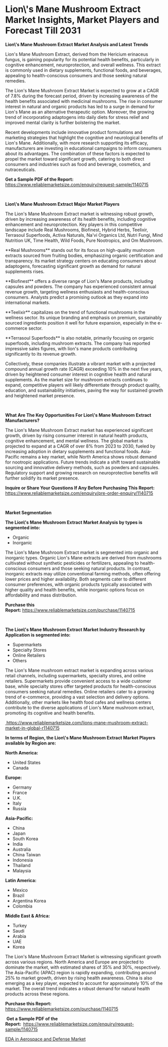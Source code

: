 <p><h1>Lion\'s Mane Mushroom Extract Market Insights, Market Players and Forecast Till 2031</h1></p><p><strong>Lion\'s Mane Mushroom Extract Market Analysis and Latest Trends</strong></p>
<p><p>Lion's Mane Mushroom Extract, derived from the Hericium erinaceus fungus, is gaining popularity for its potential health benefits, particularly in cognitive enhancement, neuroprotection, and overall wellness. This extract is commonly used in dietary supplements, functional foods, and beverages, appealing to health-conscious consumers and those seeking natural remedies.</p><p>The Lion's Mane Mushroom Extract Market is expected to grow at a CAGR of 7.8% during the forecast period, driven by increasing awareness of the health benefits associated with medicinal mushrooms. The rise in consumer interest in natural and organic products has led to a surge in demand for Lion's Mane as an alternative therapeutic option. Moreover, the growing trend of incorporating adaptogens into daily diets for stress relief and improved mental clarity is further bolstering the market.</p><p>Recent developments include innovative product formulations and marketing strategies that highlight the cognitive and neurological benefits of Lion's Mane. Additionally, with more research supporting its efficacy, manufacturers are investing in educational campaigns to inform consumers about its advantages. The combination of these factors is expected to propel the market toward significant growth, catering to both direct consumers and industries such as food and beverage, cosmetics, and nutraceuticals.</p></p>
<p><strong>Get a Sample PDF of the Report:&nbsp;</strong> <a href="https://www.reliablemarketsize.com/enquiry/request-sample/1140715?utm_campaign=1897&utm_medium=2&utm_source=Github&utm_content=ia&utm_term=28122024&utm_id=lions-mane-mushroom-extract">https://www.reliablemarketsize.com/enquiry/request-sample/1140715</a></p>
<p>&nbsp;</p>
<p><strong>Lion\'s Mane Mushroom Extract Major Market Players</strong></p>
<p><p>The Lion's Mane Mushroom Extract market is witnessing robust growth, driven by increasing awareness of its health benefits, including cognitive enhancement and neuroprotection. Key players in this competitive landscape include Real Mushrooms, Biofinest, Hybrid Herbs, Teelixir, Terrasoul Superfoods, Activa Naturals, Na'vi Organics Ltd, Nutri Fungi, Mind Nutrition UK, Time Health, Wild Foods, Pure Nootropics, and Om Mushroom.</p><p>**Real Mushrooms** stands out for its focus on high-quality mushroom extracts sourced from fruiting bodies, emphasizing organic certification and transparency. Its market strategy centers on educating consumers about adaptogens, forecasting significant growth as demand for natural supplements rises.</p><p>**Biofinest** offers a diverse range of Lion's Mane products, including capsules and powders. The company has experienced consistent annual revenue growth, targeting wellness enthusiasts and health-conscious consumers. Analysts predict a promising outlook as they expand into international markets.</p><p>**Teelixir** capitalizes on the trend of functional mushrooms in the wellness sector. Its unique branding and emphasis on premium, sustainably sourced ingredients position it well for future expansion, especially in the e-commerce sector.</p><p>**Terrasoul Superfoods** is also notable, primarily focusing on organic superfoods, including mushroom extracts. The company has reported impressive sales figures, with lion's mane products contributing significantly to its revenue growth.</p><p>Collectively, these companies illustrate a vibrant market with a projected compound annual growth rate (CAGR) exceeding 10% in the next five years, driven by heightened consumer interest in cognitive health and natural supplements. As the market size for mushroom extracts continues to expand, competitive players will likely differentiate through product quality, education, and sustainability initiatives, paving the way for sustained growth and heightened market presence.</p></p>
<p>&nbsp;</p>
<p><strong>What Are The Key Opportunities For Lion\'s Mane Mushroom Extract Manufacturers?</strong></p>
<p><p>The Lion's Mane Mushroom Extract market has experienced significant growth, driven by rising consumer interest in natural health products, cognitive enhancement, and mental wellness. The global market is projected to expand at a CAGR of over 8% from 2023 to 2030, fueled by increasing adoption in dietary supplements and functional foods. Asia-Pacific remains a key market, while North America shows robust demand for nootropic applications. Future trends indicate a shift toward sustainable sourcing and innovative delivery methods, such as powders and capsules. Regulatory support and growing research on neuroprotective benefits will further solidify its market presence.</p></p>
<p><strong>Inquire or Share Your Questions If Any Before Purchasing This Report:</strong> <a href="https://www.reliablemarketsize.com/enquiry/pre-order-enquiry/1140715?utm_campaign=1897&utm_medium=2&utm_source=Github&utm_content=ia&utm_term=28122024&utm_id=lions-mane-mushroom-extract">https://www.reliablemarketsize.com/enquiry/pre-order-enquiry/1140715</a></p>
<p>&nbsp;</p>
<p><strong>Market Segmentation</strong></p>
<p><strong>The Lion\'s Mane Mushroom Extract Market Analysis by types is segmented into:</strong></p>
<p><ul><li>Organic</li><li>Inorganic</li></ul></p>
<p><p>The Lion's Mane Mushroom Extract market is segmented into organic and inorganic types. Organic Lion's Mane extracts are derived from mushrooms cultivated without synthetic pesticides or fertilizers, appealing to health-conscious consumers and those seeking natural products. In contrast, inorganic extracts may utilize conventional farming methods, often offering lower prices and higher availability. Both segments cater to different consumer preferences, with organic products typically associated with higher quality and health benefits, while inorganic options focus on affordability and mass distribution.</p></p>
<p><strong>Purchase this Report:&nbsp;</strong><a href="https://www.reliablemarketsize.com/purchase/1140715?utm_campaign=1897&utm_medium=2&utm_source=Github&utm_content=ia&utm_term=28122024&utm_id=lions-mane-mushroom-extract">https://www.reliablemarketsize.com/purchase/1140715</a></p>
<p>&nbsp;</p>
<p><strong>The Lion\'s Mane Mushroom Extract Market Industry Research by Application is segmented into:</strong></p>
<p><ul><li>Supermarkets</li><li>Specialty Stores</li><li>Online Retailers</li><li>Others</li></ul></p>
<p><p>The Lion's Mane mushroom extract market is expanding across various retail channels, including supermarkets, specialty stores, and online retailers. Supermarkets provide convenient access to a wide customer base, while specialty stores offer targeted products for health-conscious consumers seeking natural remedies. Online retailers cater to a growing trend of e-commerce, providing a vast selection and delivery options. Additionally, other markets like health food cafes and wellness centers contribute to the diverse applications of Lion's Mane mushroom extract, promoting its cognitive and health benefits.</p></p>
<p><a href="https://www.reliablemarketsize.com/lions-mane-mushroom-extract-market-in-global-r1140715?utm_campaign=1897&utm_medium=2&utm_source=Github&utm_content=ia&utm_term=28122024&utm_id=lions-mane-mushroom-extract">&nbsp;https://www.reliablemarketsize.com/lions-mane-mushroom-extract-market-in-global-r1140715</a></p>
<p><strong>In terms of Region, the Lion\'s Mane Mushroom Extract Market Players available by Region are:</strong></p>
<p>
    <p> <strong> North America: </strong>
        <ul>
            <li>United States</li>
            <li>Canada</li>
        </ul>
        </p> 
    <p> <strong> Europe: </strong>
        <ul>
            <li>Germany</li>
            <li>France</li>
            <li>U.K.</li>
            <li>Italy</li>
            <li>Russia</li>
        </ul>
        </p> 
    <p> <strong> Asia-Pacific: </strong>
        <ul>
            <li>China</li>
            <li>Japan</li>
            <li>South Korea</li>
            <li>India</li>
            <li>Australia</li>
            <li>China Taiwan</li>
            <li>Indonesia</li>
            <li>Thailand</li>
            <li>Malaysia</li>
        </ul>
        </p> 
    <p> <strong> Latin America: </strong>
        <ul>
            <li>Mexico</li>
            <li>Brazil</li>
            <li>Argentina Korea</li>
            <li>Colombia</li>
        </ul>
        </p> 
    <p> <strong> Middle East & Africa: </strong>
        <ul>
            <li>Turkey</li>
            <li>Saudi</li>
            <li>Arabia</li>
            <li>UAE</li>
            <li>Korea</li>
        </ul>
    </p>
    </p>
<p><p>The Lion's Mane Mushroom Extract Market is witnessing significant growth across various regions. North America and Europe are projected to dominate the market, with estimated shares of 35% and 30%, respectively. The Asia-Pacific (APAC) region is rapidly expanding, contributing around 25% to market growth, driven by rising health awareness. China is also emerging as a key player, expected to account for approximately 10% of the market. The overall trend indicates a robust demand for natural health products across these regions.</p></p>
<p><strong>Purchase this Report: </strong><a href="https://www.reliablemarketsize.com/purchase/1140715?utm_campaign=1897&utm_medium=2&utm_source=Github&utm_content=ia&utm_term=28122024&utm_id=lions-mane-mushroom-extract">https://www.reliablemarketsize.com/purchase/1140715</a></p>
<p>&nbsp;<strong>Get a Sample PDF of the Report:&nbsp;&nbsp;</strong><a href="https://www.reliablemarketsize.com/enquiry/request-sample/1140715?utm_campaign=1897&utm_medium=2&utm_source=Github&utm_content=ia&utm_term=28122024&utm_id=lions-mane-mushroom-extract">https://www.reliablemarketsize.com/enquiry/request-sample/1140715</a></p>
<p><strong></strong></p>
<p><p><a href="https://github.com/ChiragRP21/Market-Research-Report-List-6/blob/main/eda-in-aerospace-and-defense-market.md?utm_campaign=1897&utm_medium=2&utm_source=Github&utm_content=ia&utm_term=28122024&utm_id=lions-mane-mushroom-extract">EDA in Aerospace and Defense Market</a></p></p>